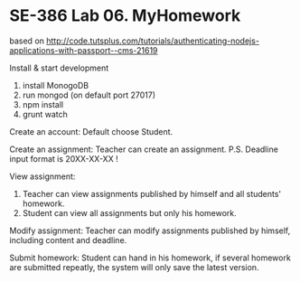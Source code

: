 # SE-386 Lab 06. MyHomework    

based on http://code.tutsplus.com/tutorials/authenticating-nodejs-applications-with-passport--cms-21619

Install & start development
  1. install MonogoDB
  2. run mongod (on default port 27017)
  3. npm install
  4. grunt watch


Create an account: 
  Default choose Student.

Create an assignment:
  Teacher can create an assignment.
  P.S. Deadline input format is 20XX-XX-XX !

View assignment:
  1. Teacher can view assignments published by himself and all students' homework.
  2. Student can view all assignments but only his homework.

Modify assignment:
  Teacher can modify assignments published by himself, including content and deadline.

Submit homework:
  Student can hand in his homework, if several homework are submitted repeatly, the system will only save the latest version.

